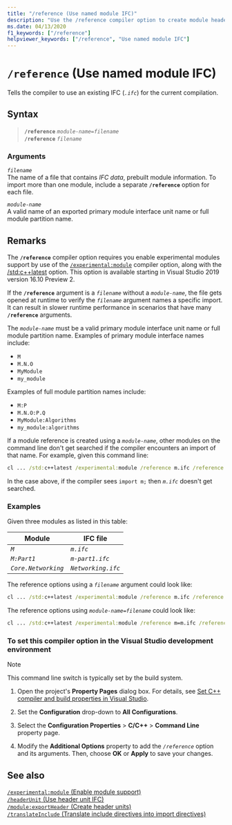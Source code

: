 ```yaml
---
title: "/reference (Use named module IFC)"
description: "Use the /reference compiler option to create module header units for the header-name or include files specified."
ms.date: 04/13/2020
f1_keywords: ["/reference"]
helpviewer_keywords: ["/reference", "Use named module IFC"]
---
```

# `/reference` (Use named module IFC)

Tells the compiler to use an existing IFC (*`.ifc`*) for the current compilation.

## Syntax

> **`/reference`** *`module-name=filename`*\
> **`/reference`** *`filename`*

### Arguments

*`filename`*\
The name of a file that contains *IFC data*, prebuilt module information. To import more than one module, include a separate **`/reference`** option for each file.

*`module-name`*\
A valid name of an exported primary module interface unit name or full module partition name.

## Remarks

The **`/reference`** compiler option requires you enable experimental modules support by use of the [`/experimental:module`](experimental-module.md) compiler option, along with the [/std:c++latest](std-specify-language-standard-version.md) option. This option is available starting in Visual Studio 2019 version 16.10 Preview 2.

If the **`/reference`** argument is a *`filename`* without a *`module-name`*, the file gets opened at runtime to verify the *`filename`* argument names a specific import. It can result in slower runtime performance in scenarios that have many **`/reference`** arguments.

The *`module-name`* must be a valid primary module interface unit name or full module partition name. Examples of primary module interface names include:

- `M`
- `M.N.O`
- `MyModule`
- `my_module`

Examples of full module partition names include:

- `M:P`
- `M.N.O:P.Q`
- `MyModule:Algorithms`
- `my_module:algorithms`

If a module reference is created using a *`module-name`*, other modules on the command line don't get searched if the compiler encounters an import of that name. For example, given this command line:

```cmd
cl ... /std:c++latest /experimental:module /reference m.ifc /reference m=n.ifc
```

In the case above, if the compiler sees `import m;` then *`m.ifc`* doesn't get searched.

### Examples

Given three modules as listed in this table:

| Module | IFC file |
|--|--|
| *`M`* | *`m.ifc`* |
| *`M:Part1`* | *`m-part1.ifc`* |
| *`Core.Networking`* | *`Networking.ifc`* |

The reference options using a *`filename`* argument could look like:

```cmd
cl ... /std:c++latest /experimental:module /reference m.ifc /reference m-part.ifc /reference Networking.ifc
```

The reference options using *`module-name=filename`* could look like:

```cmd
cl ... /std:c++latest /experimental:module /reference m=m.ifc /reference M:Part1=m-part.ifc /reference Core.Networking=Networking.ifc
```

### To set this compiler option in the Visual Studio development environment

> [!NOTE]
> This command line switch is typically set by the build system.

1. Open the project's **Property Pages** dialog box. For details, see [Set C++ compiler and build properties in Visual Studio](../working-with-project-properties.md).

1. Set the **Configuration** drop-down to **All Configurations**.

1. Select the **Configuration Properties** > **C/C++** > **Command Line** property page.

1. Modify the **Additional Options** property to add the *`/reference`* option and its arguments. Then, choose **OK** or **Apply** to save your changes.

## See also

[`/experimental:module` (Enable module support)](experimental-module.md)\
[`/headerUnit` (Use header unit IFC)](headerunit.md)\
[`/module:exportHeader` (Create header units)](module-exportheader.md)\
[`/translateInclude` (Translate include directives into import directives)](translateinclude.md)
